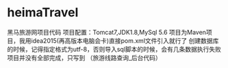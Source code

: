 # heimaTravel
黑马旅游网项目代码
项目配置：Tomcat7,JDK1.8,MySql 5.6
项目为Maven项目，我用idea2015(再高版本电脑会卡)直接pom.xml文件引入就行了
创建数据库的时候，记得指定格式为utf-8，否则导入sql脚本的时候，会有几条数据执行失败
项目并没有全部完成，只写到 （旅游线路查询_后台代码）

